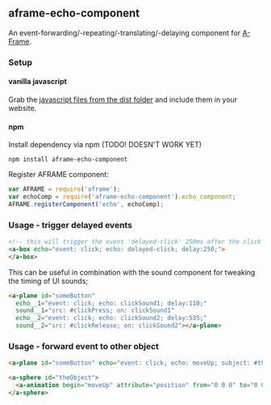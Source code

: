 ## aframe-echo-component

An event-forwarding/-repeating/-translating/-delaying component for [A-Frame](https://aframe.io).

### Setup

#### vanilla javascript
Grab the [javascript files from the dist folder](https://github.com/markkorput/aframe-echo-component/tree/master/dist) and include them in your website.

#### npm

Install dependency via npm (TODO! DOESN'T WORK YET)
```
npm install aframe-echo-component
```

Register AFRAME component:

```javascript
var AFRAME = require('aframe');
var echoComp = require('aframe-echo-component').echo_component;
AFRAME.registerComponent('echo', echoComp);
```

### Usage - trigger delayed events

```html
<!-- this will trigger the event 'delayed-click' 250ms after the click event -->
<a-box echo="event: click; echo: delayed-click; delay:250;">
</a-box>
```

This can be useful in combination with the sound component for tweaking the timing of UI sounds;

```html
<a-plane id="someButton"
  echo__1="event: click; echo: clickSound1; delay:110;"
  sound__1="src: #clickPress; on: clickSound1"
  echo__2="event: click; echo: clickSound2; delay:535;"
  sound__2="src: #clickRelease; on: clickSound2"></a-plane>
```

### Usage - forward event to other object

```html
<a-plane id="someButton" echo="event: click; echo: moveUp; subject: #theObject"></a-plane>

<a-sphere id="theObject">
  <a-animation begin="moveUp" attribute="position" from="0 0 0" to="0 0 1" dur="1000"></a-animation>
</a-sphere>
```
